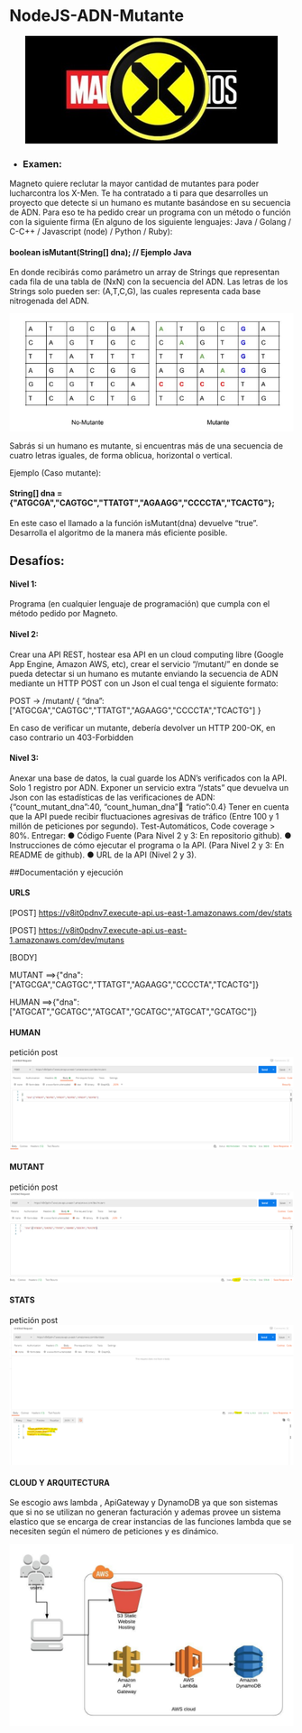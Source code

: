 
# NodeJS-ADN-Mutante

<div style="text-align:center"><img src="img/marvelX.jpeg" /></div>

- ### Examen:
Magneto quiere reclutar la mayor cantidad de mutantes para poder lucharcontra los X-Men.
Te ha contratado a ti para que desarrolles un proyecto que detecte si un humano es mutante basándose en su secuencia de ADN.
Para eso te ha pedido crear un programa con un método o función con la siguiente firma (En alguno de los siguiente lenguajes: Java / Golang / C-C++ / Javascript (node) / Python / Ruby):

#### boolean isMutant(String[] dna); // Ejemplo Java

En donde recibirás como parámetro un array de Strings que representan cada fila de una tabla de (NxN) con la secuencia del ADN. Las letras de los Strings solo pueden ser: (A,T,C,G), las cuales representa cada base nitrogenada del ADN.

<div style="text-align:center"><img src="img/tablas.jpg" /></div>


Sabrás si un humano es mutante, si encuentras más de una secuencia de cuatro letras iguales​, de forma oblicua, horizontal o vertical.

Ejemplo (Caso mutante):

#### String[] dna = {"ATGCGA","CAGTGC","TTATGT","AGAAGG","CCCCTA","TCACTG"};

En este caso el llamado a la función isMutant(dna) devuelve “true”.
Desarrolla el algoritmo de la manera más eficiente posible.

## Desafíos:

#### Nivel 1:
Programa (en cualquier lenguaje de programación) que cumpla con el método pedido por Magneto.
#### Nivel 2:
Crear una API REST, hostear esa API en un cloud computing libre (Google App Engine, Amazon AWS, etc), crear el servicio “/mutant/” en donde se pueda detectar si un humano es mutante enviando la secuencia de ADN mediante un HTTP POST con un Json el cual tenga el siguiente formato:

POST → /mutant/
{
“dna”:["ATGCGA","CAGTGC","TTATGT","AGAAGG","CCCCTA","TCACTG"]
}

En caso de verificar un mutante, debería devolver un HTTP 200-OK, en caso contrario un 403-Forbidden
#### Nivel 3:
Anexar una base de datos, la cual guarde los ADN’s verificados con la API. Solo 1 registro por ADN. Exponer un servicio extra “/stats” que devuelva un Json con las estadísticas de las verificaciones de ADN: 
    {“count_mutant_dna”:40, “count_human_dna”:100: “ratio”:0.4} 
Tener en cuenta que la API puede recibir fluctuaciones agresivas de tráfico (Entre 100 y 1 millón de peticiones por segundo).
Test-Automáticos, Code coverage > 80%.
Entregar:
● Código Fuente (Para Nivel 2 y 3: En repositorio github).
● Instrucciones de cómo ejecutar el programa o la API. (Para Nivel 2 y 3: En README de
github).
● URL de la API (Nivel 2 y 3).

##Documentación y ejecución

#### URLS

[POST] https://v8it0pdnv7.execute-api.us-east-1.amazonaws.com/dev/stats

[POST] https://v8it0pdnv7.execute-api.us-east-1.amazonaws.com/dev/mutans

[BODY] 

MUTANT ==>{"dna":["ATGCGA","CAGTGC","TTATGT","AGAAGG","CCCCTA","TCACTG"]}

HUMAN ==>{"dna":["ATGCAT","GCATGC","ATGCAT","GCATGC","ATGCAT","GCATGC"]}

#### HUMAN
petición post
![Human](img/human.png)


#### MUTANT
petición post
![Mutant](img/mutant.png)


#### STATS
petición post
![Stats](img/stats.png)

#### CLOUD Y ARQUITECTURA

Se escogio aws lambda , ApiGateway y DynamoDB ya que son sistemas que si no se utilizan no generan facturación y ademas provee un sistema elastico que se encarga de crear instancias de las funciones lambda que se necesiten según el número de peticiones y es dinámico.
<br/>
 <div style="text-align:center"><img src="img/amazonapi.jpeg" /></div>
